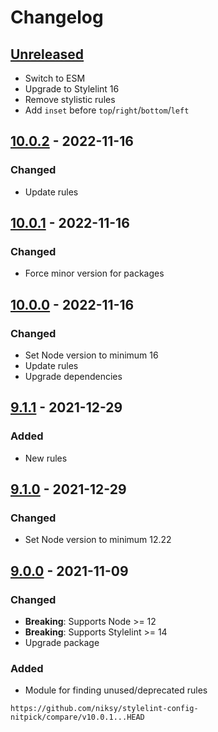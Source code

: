 # Changelog

## [Unreleased][]

-   Switch to ESM
-   Upgrade to Stylelint 16
-   Remove stylistic rules
-   Add `inset` before `top`/`right`/`bottom`/`left`

## [10.0.2][] - 2022-11-16

### Changed

-   Update rules

## [10.0.1][] - 2022-11-16

### Changed

-   Force minor version for packages

## [10.0.0][] - 2022-11-16

### Changed

-   Set Node version to minimum 16
-   Update rules
-   Upgrade dependencies

## [9.1.1][] - 2021-12-29

### Added

-   New rules

## [9.1.0][] - 2021-12-29

### Changed

-   Set Node version to minimum 12.22

## [9.0.0][] - 2021-11-09

### Changed

-   **Breaking**: Supports Node >= 12
-   **Breaking**: Supports Stylelint >= 14
-   Upgrade package

### Added

-   Module for finding unused/deprecated rules

[9.0.0]: https://github.com/niksy/stylelint-config-niksy/tree/v9.0.0
[9.1.0]: https://github.com/niksy/stylelint-config-nitpick/tree/v9.1.0
[9.1.1]: https://github.com/niksy/stylelint-config-nitpick/tree/v9.1.1
[10.0.0]: https://github.com/niksy/stylelint-config-nitpick/tree/v10.0.0

    https://github.com/niksy/stylelint-config-nitpick/compare/v10.0.1...HEAD

[10.0.1]: https://github.com/niksy/stylelint-config-nitpick/tree/v10.0.1
[unreleased]:
	https://github.com/niksy/stylelint-config-nitpick/compare/v10.0.2...HEAD
[10.0.2]: https://github.com/niksy/stylelint-config-nitpick/tree/v10.0.2
